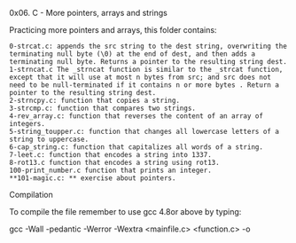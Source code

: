 0x06. C - More pointers, arrays and strings

Practicing more pointers and arrays, this folder contains:

    0-strcat.c: appends the src string to the dest string, overwriting the terminating null byte (\0) at the end of dest, and then adds a terminating null byte. Returns a pointer to the resulting string dest.
    1-strncat.c The _strncat function is similar to the _strcat function, except that it will use at most n bytes from src; and src does not need to be null-terminated if it contains n or more bytes . Return a pointer to the resulting string dest.
    2-strncpy.c: function that copies a string.
    3-strcmp.c: function that compares two strings.
    4-rev_array.c: function that reverses the content of an array of integers.
    5-string_toupper.c: function that changes all lowercase letters of a string to uppercase.
    6-cap_string.c: function that capitalizes all words of a string.
    7-leet.c: function that encodes a string into 1337.
    8-rot13.c function that encodes a string using rot13.
    100-print_number.c function that prints an integer.
    **101-magic.c: ** exercise about pointers.

Compilation

To compile the file remember to use gcc 4.8or above by typing:

gcc -Wall -pedantic -Werror -Wextra <mainfile.c> <function.c> -o <executable file>
